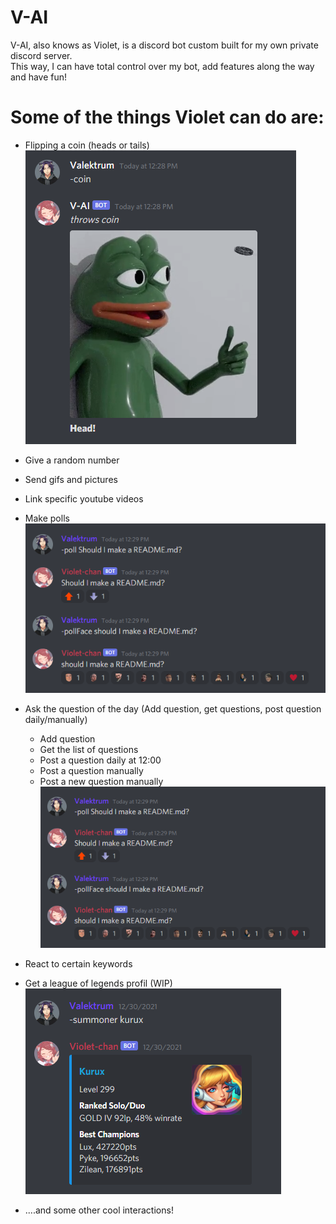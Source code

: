# V-AI

V-AI, also knows as Violet, is a discord bot custom built for my own private discord server.  
This way, I can have total control over my bot, add features along the way and have fun!

# Some of the things Violet can do are:

- Flipping a coin (heads or tails)
  ![Flipping a coin](/images/coin.png "Flip a coin")
- Give a random number
- Send gifs and pictures
- Link specific youtube videos
- Make polls
  ![Making polls](/images/poll.png "Making polls")
- Ask the question of the day (Add question, get questions, post question daily/manually)

  - Add question
  - Get the list of questions
  - Post a question daily at 12:00
  - Post a question manually
  - Post a new question manually
    ![QOTD](/images/poll.png "QOTD")

- React to certain keywords
- Get a league of legends profil (WIP)
  ![Get a league of legends profil](/images/summoner.png "Get a league of legends profil")
- ....and some other cool interactions!
